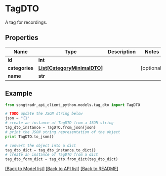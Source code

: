 # TagDTO

A tag for recordings.

## Properties

Name | Type | Description | Notes
------------ | ------------- | ------------- | -------------
**id** | **int** |  | 
**categories** | [**List[CategoryMinimalDTO]**](CategoryMinimalDTO.md) |  | [optional] 
**name** | **str** |  | 

## Example

```python
from songtradr_api_client_python.models.tag_dto import TagDTO

# TODO update the JSON string below
json = "{}"
# create an instance of TagDTO from a JSON string
tag_dto_instance = TagDTO.from_json(json)
# print the JSON string representation of the object
print TagDTO.to_json()

# convert the object into a dict
tag_dto_dict = tag_dto_instance.to_dict()
# create an instance of TagDTO from a dict
tag_dto_form_dict = tag_dto.from_dict(tag_dto_dict)
```
[[Back to Model list]](../README.md#documentation-for-models) [[Back to API list]](../README.md#documentation-for-api-endpoints) [[Back to README]](../README.md)


